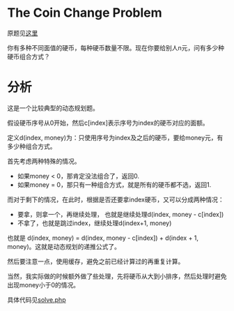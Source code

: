 # The Coin Change Problem
原题见[这里](https://www.hackerrank.com/challenges/coin-change/problem)

你有多种不同面值的硬币，每种硬币数量不限。现在你要给别人n元，问有多少种硬币组合方式？

# 分析
这是一个比较典型的动态规划题。

假设硬币序号从0开始，然后c[index]表示序号为index的硬币对应的面额。

定义d(index, money)为：只使用序号为index及之后的硬币，要给money元，有多少种组合方式。

首先考虑两种特殊的情况。
* 如果money < 0，那肯定没法组合了，返回0.
* 如果money = 0，那只有一种组合方式，就是所有的硬币都不选，返回1.

而对于剩下的情况，在此时，根据是否还要拿index硬币，又可以分成两种情况：
* 要拿，则拿一个，再继续处理， 也就是继续处理d(index, money - c[index])
* 不拿了，也就是跳过index，继续处理d(index+1, money)

也就是 d(index, money) = d(index, money - c[index]) + d(index + 1, money)。这就是动态规划的递推公式了。

然后要注意一点，使用缓存，避免之前已经计算过的再重复计算。

当然，我实际做的时候额外做了些处理，先将硬币从大到小排序，然后处理时避免出现money小于0的情况。

具体代码见[solve.php](./solve.php)